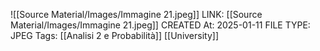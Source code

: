 ![[Source Material/Images/Immagine 21.jpeg]]
LINK: [[Source Material/Images/Immagine 21.jpeg]]
CREATED At: 2025-01-11
FILE TYPE: JPEG
Tags: [[Analisi 2 e Probabilità]] [[University]] 